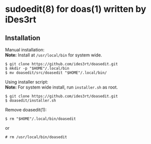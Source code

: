 # sudoedit(8) for doas(1) written by iDes3rt

## Installation
Manual installation:\
**Note:** Install at `/usr/local/bin` for system wide.
```
$ git clone https://github.com/ides3rt/doasedit.git
$ mkdir -p "$HOME"/.local/bin
$ mv doasedit/src/doasedit "$HOME"/.local/bin/
```
Using installer script:\
**Note:** For system wide install, run `installer.sh` as root.
```
$ git clone https://github.com/ides3rt/doasedit.git
$ doasedit/installer.sh
```
Remove doasedit(1):
```
$ rm "$HOME"/.local/bin/doasedit
```
or
```
# rm /usr/local/bin/doasedit
```
